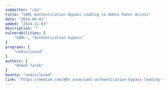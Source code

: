 ```yaml
---
submitter: "c2a"
title: "SAML Authentication Bypass Leading to Admin Panel Access"
date: "2024-08-01"
added: "2024-11-03"
description: ""
vulnerabilities: [
    "SAML", "Authentication bypass"
]
programs: [
    "undisclosed"
]
authors: [
    "Ahmed Tarek"
]
bounty: "undisclosed"
link: "https://medium.com/@0x_xnum/saml-authentication-bypass-leading-to-admin-panel-access-24f23812ed76"
---
```




